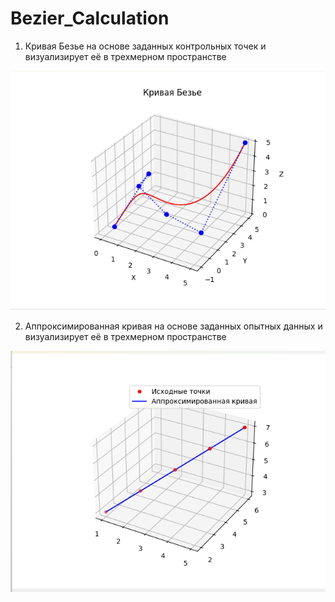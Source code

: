 # Bezier_Calculation
 
1. Кривая Безье на основе заданных контрольных точек и визуализирует её в трехмерном пространстве


![img_bezier.png](img_bezier.png)

2. Аппроксимированная кривая на основе заданных опытных данных и визуализирует её в трехмерном пространстве


![img_interpolation.png](img_interpolation_polynominal.png)